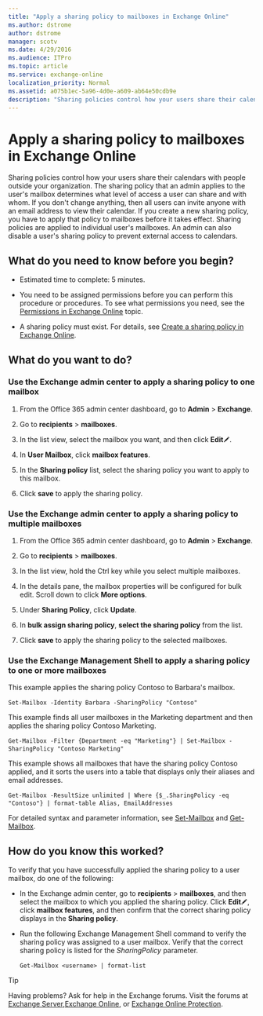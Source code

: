 ```yaml
---
title: "Apply a sharing policy to mailboxes in Exchange Online"
ms.author: dstrome
author: dstrome
manager: scotv
ms.date: 4/29/2016
ms.audience: ITPro
ms.topic: article
ms.service: exchange-online
localization_priority: Normal
ms.assetid: a075b1ec-5a96-4d0e-a609-ab64e50cdb9e
description: "Sharing policies control how your users share their calendars with people outside your organization. The sharing policy that an admin applies to the user's mailbox determines what level of access a user can share and with whom. If you don't change anything, then all users can invite anyone with an email address to view their calendar. If you create a new sharing policy, you have to apply that policy to mailboxes before it takes effect. Sharing policies are applied to individual user's mailboxes. An admin can also disable a user's sharing policy to prevent external access to calendars."
---
```


# Apply a sharing policy to mailboxes in Exchange Online

Sharing policies control how your users share their calendars with people outside your organization. The sharing policy that an admin applies to the user's mailbox determines what level of access a user can share and with whom. If you don't change anything, then all users can invite anyone with an email address to view their calendar. If you create a new sharing policy, you have to apply that policy to mailboxes before it takes effect. Sharing policies are applied to individual user's mailboxes. An admin can also disable a user's sharing policy to prevent external access to calendars.
  
## What do you need to know before you begin?

- Estimated time to complete: 5 minutes.
    
- You need to be assigned permissions before you can perform this procedure or procedures. To see what permissions you need, see the [Permissions in Exchange Online](../../permissions-exo/permissions-exo.md) topic. 
    
- A sharing policy must exist. For details, see [Create a sharing policy in Exchange Online](create-a-sharing-policy.md).
    
## What do you want to do?

### Use the Exchange admin center to apply a sharing policy to one mailbox
<a name="BKMK_EAC"> </a>

1. From the Office 365 admin center dashboard, go to **Admin** \> **Exchange**.
    
2. Go to **recipients** \> **mailboxes**.
    
3. In the list view, select the mailbox you want, and then click **Edit**![Edit icon](../../media/ITPro_EAC_EditIcon.gif).
    
4. In **User Mailbox**, click **mailbox features**.
    
5. In the **Sharing policy** list, select the sharing policy you want to apply to this mailbox. 
    
6. Click **save** to apply the sharing policy. 
    
### Use the Exchange admin center to apply a sharing policy to multiple mailboxes
<a name="BKMK_EAC"> </a>

1. From the Office 365 admin center dashboard, go to **Admin** \> **Exchange**.
    
2. Go to **recipients** \> **mailboxes**.
    
3. In the list view, hold the Ctrl key while you select multiple mailboxes.
    
4. In the details pane, the mailbox properties will be configured for bulk edit. Scroll down to click **More options**.
    
5. Under **Sharing Policy**, click **Update**.
    
6. In **bulk assign sharing policy**, **select the sharing policy** from the list. 
    
7. Click **save** to apply the sharing policy to the selected mailboxes. 
    
### Use the Exchange Management Shell to apply a sharing policy to one or more mailboxes
<a name="BKMK_Shell"> </a>

This example applies the sharing policy Contoso to Barbara's mailbox.
  
```
Set-Mailbox -Identity Barbara -SharingPolicy "Contoso"

```

This example finds all user mailboxes in the Marketing department and then applies the sharing policy Contoso Marketing.
  
```
Get-Mailbox -Filter {Department -eq "Marketing"} | Set-Mailbox -SharingPolicy "Contoso Marketing"

```

This example shows all mailboxes that have the sharing policy Contoso applied, and it sorts the users into a table that displays only their aliases and email addresses.
  
```
Get-Mailbox -ResultSize unlimited | Where {$_.SharingPolicy -eq "Contoso"} | format-table Alias, EmailAddresses
```

For detailed syntax and parameter information, see [Set-Mailbox](https://technet.microsoft.com/library/a0d413b9-d949-4df6-ba96-ac0906dedae2.aspx) and [Get-Mailbox](https://technet.microsoft.com/library/8a5a6eb9-4a75-47f9-ae3b-a3ba251cf9a8.aspx).
  
## How do you know this worked?

To verify that you have successfully applied the sharing policy to a user mailbox, do one of the following:
  
- In the Exchange admin center, go to **recipients** \> **mailboxes**, and then select the mailbox to which you applied the sharing policy. Click **Edit**![Edit icon](../../media/ITPro_EAC_EditIcon.gif), click **mailbox features**, and then confirm that the correct sharing policy displays in the **Sharing policy**.
    
- Run the following Exchange Management Shell command to verify the sharing policy was assigned to a user mailbox. Verify that the correct sharing policy is listed for the  _SharingPolicy_ parameter. 
    
  ```
  Get-Mailbox <username> | format-list
  ```

> [!TIP]
> Having problems? Ask for help in the Exchange forums. Visit the forums at [Exchange Server](https://go.microsoft.com/fwlink/p/?linkId=60612),[Exchange Online](https://go.microsoft.com/fwlink/p/?linkId=267542), or [Exchange Online Protection](https://go.microsoft.com/fwlink/p/?linkId=285351). 
  

